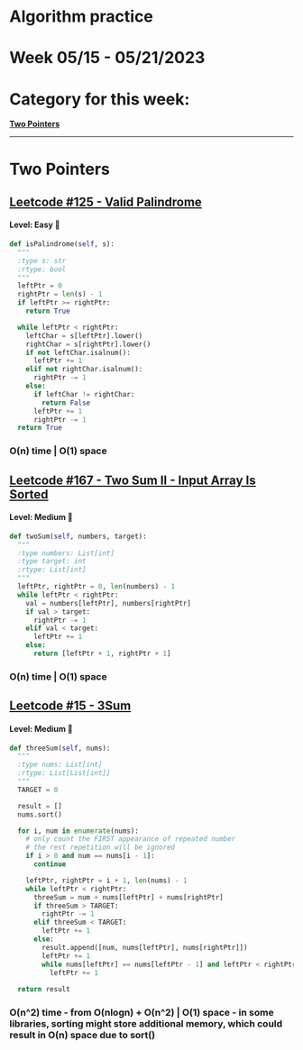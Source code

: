 # Algorithm practice

# Week 05/15 - 05/21/2023


# Category for this week:
**[Two Pointers](#two~pointers)**<br>

---

# Two Pointers

## [Leetcode #125 - Valid Palindrome](https://leetcode.com/problems/valid-palindrome/)

#### Level: Easy 📗

```python
def isPalindrome(self, s):
  """
  :type s: str
  :rtype: bool
  """
  leftPtr = 0
  rightPtr = len(s) - 1
  if leftPtr >= rightPtr:
    return True

  while leftPtr < rightPtr:
    leftChar = s[leftPtr].lower()
    rightChar = s[rightPtr].lower() 
    if not leftChar.isalnum():
      leftPtr += 1
    elif not rightChar.isalnum():
      rightPtr -= 1
    else:
      if leftChar != rightChar:
        return False
      leftPtr += 1
      rightPtr -= 1
  return True
```

### O(n) time | O(1) space

## [Leetcode #167 - Two Sum II - Input Array Is Sorted](https://leetcode.com/problems/two-sum-ii-input-array-is-sorted/)

#### Level: Medium 📘

```python
def twoSum(self, numbers, target):
  """
  :type numbers: List[int]
  :type target: int
  :rtype: List[int]
  """
  leftPtr, rightPtr = 0, len(numbers) - 1
  while leftPtr < rightPtr:
    val = numbers[leftPtr], numbers[rightPtr]
    if val > target:
      rightPtr -= 1
    elif val < target:
      leftPtr += 1
    else:
      return [leftPtr + 1, rightPtr + 1]
```

### O(n) time | O(1) space


## [Leetcode #15 - 3Sum](https://leetcode.com/problems/3sum/)

#### Level: Medium 📘

```python
def threeSum(self, nums):
  """
  :type nums: List[int]
  :rtype: List[List[int]]
  """
  TARGET = 0

  result = []
  nums.sort()

  for i, num in enumerate(nums):
    # only count the FIRST appearance of repeated number
    # the rest repetition will be ignored
    if i > 0 and num == nums[i - 1]:
      continue

    leftPtr, rightPtr = i + 1, len(nums) - 1
    while leftPtr < rightPtr:
      threeSum = num + nums[leftPtr] + nums[rightPtr]
      if threeSum > TARGET:
        rightPtr -= 1
      elif threeSum < TARGET:
        leftPtr += 1
      else:
        result.append([num, nums[leftPtr], nums[rightPtr]])
        leftPtr += 1
        while nums[leftPtr] == nums[leftPtr - 1] and leftPtr < rightPtr:
          leftPtr += 1
              
  return result
```

### O(n^2) time - from O(nlogn) + O(n^2) | O(1) space - in some libraries, sorting might store additional memory, which could result in O(n) space due to sort()
